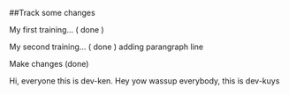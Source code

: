 ##Track some changes

My first training... ( done )

My second training... ( done )
    adding parangraph line

Make changes (done)

Hi, everyone this is dev-ken.
Hey yow wassup everybody, this is dev-kuys